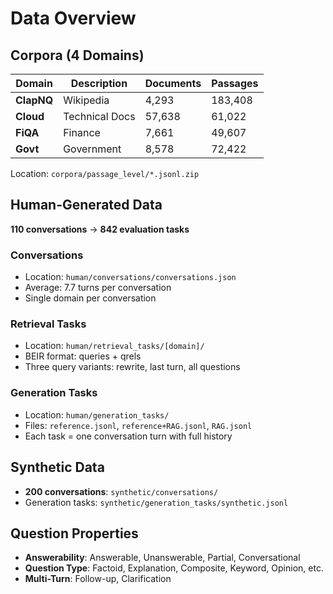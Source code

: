 # Data Overview

## Corpora (4 Domains)

| Domain | Description | Documents | Passages |
|--------|-------------|-----------|----------|
| **ClapNQ** | Wikipedia | 4,293 | 183,408 |
| **Cloud** | Technical Docs | 57,638 | 61,022 |
| **FiQA** | Finance | 7,661 | 49,607 |
| **Govt** | Government | 8,578 | 72,422 |

Location: `corpora/passage_level/*.jsonl.zip`

## Human-Generated Data

**110 conversations** → **842 evaluation tasks**

### Conversations
- Location: `human/conversations/conversations.json`
- Average: 7.7 turns per conversation
- Single domain per conversation

### Retrieval Tasks
- Location: `human/retrieval_tasks/[domain]/`
- BEIR format: queries + qrels
- Three query variants: rewrite, last turn, all questions

### Generation Tasks
- Location: `human/generation_tasks/`
- Files: `reference.jsonl`, `reference+RAG.jsonl`, `RAG.jsonl`
- Each task = one conversation turn with full history

## Synthetic Data

- **200 conversations**: `synthetic/conversations/`
- Generation tasks: `synthetic/generation_tasks/synthetic.jsonl`

## Question Properties

- **Answerability**: Answerable, Unanswerable, Partial, Conversational
- **Question Type**: Factoid, Explanation, Composite, Keyword, Opinion, etc.
- **Multi-Turn**: Follow-up, Clarification
